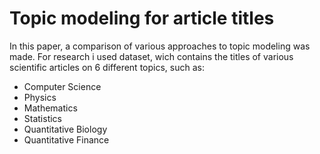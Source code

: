 # Topic modeling for article titles
In this paper, a comparison of various approaches to topic modeling was made. For research i used dataset, wich contains the titles of various scientific articles on 6 different topics, such as:

  - Computer Science
  - Physics
  - Mathematics
  - Statistics
  - Quantitative Biology
  - Quantitative Finance
